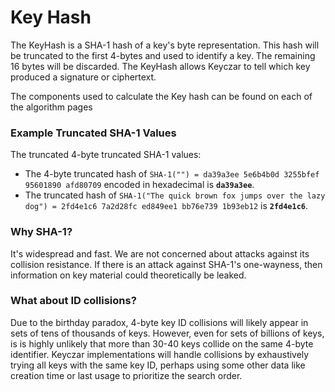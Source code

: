 # Key Hash #

The KeyHash is a SHA-1 hash of a key's byte representation. This hash will be truncated to the first 4-bytes and used to identify a key. The remaining 16 bytes will be discarded. The KeyHash allows Keyczar to tell which key produced a signature or ciphertext.

The components used to calculate the Key hash can be found on each of the algorithm pages

### Example Truncated SHA-1 Values ###

The truncated 4-byte truncated SHA-1 values:

  * The 4-byte truncated hash of ` SHA-1("") = da39a3ee 5e6b4b0d 3255bfef 95601890 afd80709 ` encoded in hexadecimal is **` da39a3ee `**.
  * The truncated hash of ` SHA-1("The quick brown fox jumps over the lazy dog") = 2fd4e1c6 7a2d28fc ed849ee1 bb76e739 1b93eb12 ` is **` 2fd4e1c6 `**.

### Why SHA-1? ###

It's widespread and fast. We are not concerned about attacks against its collision resistance. If there is an attack against SHA-1's one-wayness, then information on key material could theoretically be leaked.

### What about ID collisions? ###

Due to the birthday paradox, 4-byte key ID collisions will likely appear in sets of tens of thousands of keys. However, even for sets of billions of keys, is is highly unlikely that more than 30-40 keys collide on the same 4-byte identifier. Keyczar implementations will handle collisions by exhaustively trying all keys with the same key ID, perhaps using some other data like creation time or last usage to prioritize the search order.